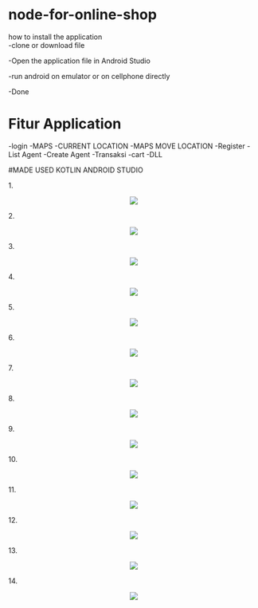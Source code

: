 # node-for-online-shop

how to install the application <br>
  -clone or download file <p>
  -Open the application file in Android Studio <p>
  -run android on emulator or on cellphone directly<p>
  -Done


# Fitur Application
  -login
  -MAPS
  -CURRENT LOCATION
  -MAPS MOVE LOCATION
  -Register
  -List Agent
  -Create Agent
  -Transaksi
  -cart
  -DLL

#MADE USED KOTLIN ANDROID STUDIO

1.<p align="center"><img src="https://github.com/andihoerudin24/Dropshipper-sales-application/blob/master/1.JPG"></p>

2.<p align="center"><img src="https://github.com/andihoerudin24/Dropshipper-sales-application/blob/master/2.JPG"></p>

3.<p align="center"><img src="https://github.com/andihoerudin24/Dropshipper-sales-application/blob/master/3.JPG"></p>

4.<p align="center"><img src="https://github.com/andihoerudin24/Dropshipper-sales-application/blob/master/4.JPG"></p>

5.<p align="center"><img src="https://github.com/andihoerudin24/Dropshipper-sales-application/blob/master/5.JPG"></p>

6.<p align="center"><img src="https://github.com/andihoerudin24/Dropshipper-sales-application/blob/master/6.JPG"></p>

7.<p align="center"><img src="https://github.com/andihoerudin24/Dropshipper-sales-application/blob/master/7.JPG"></p>

8.<p align="center"><img src="https://github.com/andihoerudin24/Dropshipper-sales-application/blob/master/8.JPG"></p>

9.<p align="center"><img src="https://github.com/andihoerudin24/Dropshipper-sales-application/blob/master/9.JPG"></p>

10.<p align="center"><img src="https://github.com/andihoerudin24/Dropshipper-sales-application/blob/master/10.JPG"></p>

11.<p align="center"><img src="https://github.com/andihoerudin24/Dropshipper-sales-application/blob/master/11.JPG"></p>

12.<p align="center"><img src="https://github.com/andihoerudin24/Dropshipper-sales-application/blob/master/12.JPG"></p>

13.<p align="center"><img src="https://github.com/andihoerudin24/Dropshipper-sales-application/blob/master/13.JPG"></p>

14.<p align="center"><img src="https://github.com/andihoerudin24/Dropshipper-sales-application/blob/master/14.JPG"></p>

